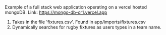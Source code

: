 Example of a full stack web application operating on a vercel hosted mongoDB.
Link: https://mongo-db-cr1.vercel.app

1. Takes in the file 'fixtures.csv'. Found in app/imports/fixtures.csv
2. Dynamically searches for rugby fixtures as users types in a team name.

